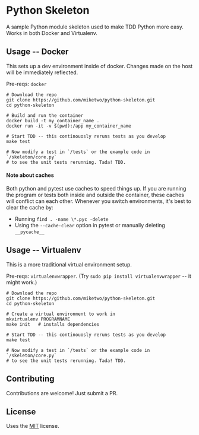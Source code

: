 # Python Skeleton

A sample Python module skeleton used to make TDD Python more easy. Works in both Docker and Virtualenv.

## Usage -- Docker

This sets up a dev environment inside of docker. Changes made on the host will be immediately reflected.

Pre-reqs: `docker`

```
# Download the repo
git clone https://github.com/miketwo/python-skeleton.git
cd python-skeleton

# Build and run the container
docker build -t my_container_name .
docker run -it -v $(pwd):/app my_container_name

# Start TDD -- this continouosly reruns tests as you develop
make test

# Now modify a test in `/tests` or the example code in `/skeleton/core.py`
# to see the unit tests rerunning. Tada! TDD.
```

#### Note about caches
Both python and pytest use caches to speed things up. If you are running the program or tests both inside and outside the container, these caches will conflict can each other. Whenever you switch environments, it's best to clear the cache by:
 - Running `find . -name \*.pyc -delete`
 - Using the `--cache-clear` option in pytest or manually deleting `__pycache__`


## Usage -- Virtualenv

This is a more traditional virtual environment setup.

Pre-reqs: `virtualenvwrapper`. (Try `sudo pip install virtualenvwrapper` -- it might work.)


```
# Download the repo
git clone https://github.com/miketwo/python-skeleton.git
cd python-skeleton

# Create a virtual environment to work in
mkvirtualenv PROGRAMNAME
make init   # installs dependencies

# Start TDD -- this continouosly reruns tests as you develop
make test

# Now modify a test in `/tests` or the example code in `/skeleton/core.py`
# to see the unit tests rerunning. Tada! TDD.
```

## Contributing

Contributions are welcome! Just submit a PR.

## License

Uses the [MIT](http://opensource.org/licenses/MIT) license.
